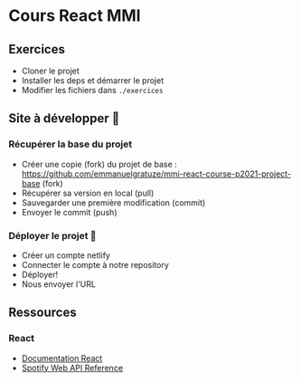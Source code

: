 # Cours React MMI

## Exercices
- Cloner le projet
- Installer les deps et démarrer le projet
- Modifier les fichiers dans `./exercices`

## Site à développer 🎉

### Récupérer la base du projet 
- Créer une copie (fork) du projet de base : https://github.com/emmanuelgratuze/mmi-react-course-p2021-project-base (fork)
- Récupérer sa version en local (pull)
- Sauvegarder une première modification (commit)
- Envoyer le commit (push)

### Déployer le projet 🚀
- Créer un compte netlify
- Connecter le compte à notre repository
- Déployer!
- Nous envoyer l'URL

## Ressources

### React
- [Documentation React](https://fr.reactjs.org/docs/getting-started.html)
- [Spotify Web API Reference](https://developer.spotify.com/documentation/web-api/reference/)
